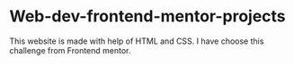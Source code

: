 # Web-dev-frontend-mentor-projects
This website is made with help of HTML and CSS.
I have choose this challenge from Frontend mentor.
